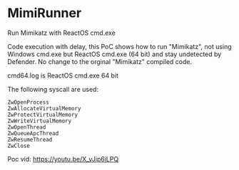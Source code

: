 # MimiRunner
Run Mimikatz with ReactOS cmd.exe

Code execution with delay, this PoC shows how to run "Mimikatz", not using Windows cmd.exe but ReactOS cmd.exe (64 bit) and stay undetected by Defender. No change to the orginal "Mimikatz" compiled code.

cmd64.log is ReactOS cmd.exe 64 bit


The following syscall are used:

```
ZwOpenProcess
ZwAllocateVirtualMemory
ZwProtectVirtualMemory
ZwWriteVirtualMemory
ZwOpenThread
ZwQueueApcThread
ZwResumeThread
ZwClose
```



Poc vid: https://youtu.be/X_vJip6iLPQ
